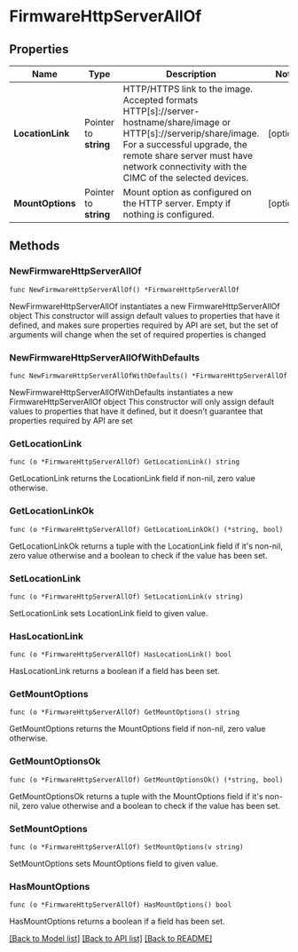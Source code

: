 # FirmwareHttpServerAllOf

## Properties

Name | Type | Description | Notes
------------ | ------------- | ------------- | -------------
**LocationLink** | Pointer to **string** | HTTP/HTTPS link to the image. Accepted formats HTTP[s]://server-hostname/share/image or HTTP[s]://serverip/share/image. For a successful upgrade, the remote share server must have network connectivity with the CIMC of the selected devices. | [optional] 
**MountOptions** | Pointer to **string** | Mount option as configured on the HTTP server. Empty if nothing is configured. | [optional] 

## Methods

### NewFirmwareHttpServerAllOf

`func NewFirmwareHttpServerAllOf() *FirmwareHttpServerAllOf`

NewFirmwareHttpServerAllOf instantiates a new FirmwareHttpServerAllOf object
This constructor will assign default values to properties that have it defined,
and makes sure properties required by API are set, but the set of arguments
will change when the set of required properties is changed

### NewFirmwareHttpServerAllOfWithDefaults

`func NewFirmwareHttpServerAllOfWithDefaults() *FirmwareHttpServerAllOf`

NewFirmwareHttpServerAllOfWithDefaults instantiates a new FirmwareHttpServerAllOf object
This constructor will only assign default values to properties that have it defined,
but it doesn't guarantee that properties required by API are set

### GetLocationLink

`func (o *FirmwareHttpServerAllOf) GetLocationLink() string`

GetLocationLink returns the LocationLink field if non-nil, zero value otherwise.

### GetLocationLinkOk

`func (o *FirmwareHttpServerAllOf) GetLocationLinkOk() (*string, bool)`

GetLocationLinkOk returns a tuple with the LocationLink field if it's non-nil, zero value otherwise
and a boolean to check if the value has been set.

### SetLocationLink

`func (o *FirmwareHttpServerAllOf) SetLocationLink(v string)`

SetLocationLink sets LocationLink field to given value.

### HasLocationLink

`func (o *FirmwareHttpServerAllOf) HasLocationLink() bool`

HasLocationLink returns a boolean if a field has been set.

### GetMountOptions

`func (o *FirmwareHttpServerAllOf) GetMountOptions() string`

GetMountOptions returns the MountOptions field if non-nil, zero value otherwise.

### GetMountOptionsOk

`func (o *FirmwareHttpServerAllOf) GetMountOptionsOk() (*string, bool)`

GetMountOptionsOk returns a tuple with the MountOptions field if it's non-nil, zero value otherwise
and a boolean to check if the value has been set.

### SetMountOptions

`func (o *FirmwareHttpServerAllOf) SetMountOptions(v string)`

SetMountOptions sets MountOptions field to given value.

### HasMountOptions

`func (o *FirmwareHttpServerAllOf) HasMountOptions() bool`

HasMountOptions returns a boolean if a field has been set.


[[Back to Model list]](../README.md#documentation-for-models) [[Back to API list]](../README.md#documentation-for-api-endpoints) [[Back to README]](../README.md)


